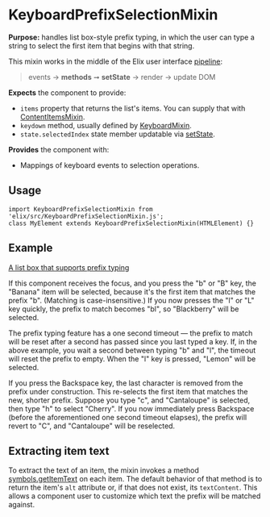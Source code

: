 # KeyboardPrefixSelectionMixin

**Purpose:** handles list box-style prefix typing, in which the user can type a string to select the first item that begins with that string.

This mixin works in the middle of the Elix user interface [pipeline](pipeline):

> events → **methods** ➞ **setState** → render → update DOM

**Expects** the component to provide:
* `items` property that returns the list's items. You can supply that with [ContentItemsMixin](ContentItemsMixin).
* `keydown` method, usually defined by [KeyboardMixin](KeyboardMixin).
* `state.selectedIndex` state member updatable via [setState](ReactiveMixin#setState).

**Provides** the component with:
* Mappings of keyboard events to selection operations.


## Usage

    import KeyboardPrefixSelectionMixin from 'elix/src/KeyboardPrefixSelectionMixin.js';
    class MyElement extends KeyboardPrefixSelectionMixin(HTMLElement) {}


## Example

[A list box that supports prefix typing](/demos/listBox.html)

If this component receives the focus, and you press the "b" or "B" key, the "Banana" item will be selected, because it's the first item that matches the prefix "b". (Matching is case-insensitive.) If you now presses the "l" or "L" key quickly, the prefix to match becomes "bl", so "Blackberry" will be selected.

The prefix typing feature has a one second timeout — the prefix to match will be reset after a second has passed since you last typed a key. If, in the above example, you wait a second between typing "b" and
"l", the timeout will reset the prefix to empty. When the "l" key is pressed, "Lemon" will be selected.

If you press the Backspace key, the last character is removed from the prefix under construction. This re-selects the first item that matches the new, shorter prefix. Suppose you type "c", and "Cantaloupe" is selected, then type "h" to select "Cherry". If you now immediately press Backspace (before the aforementioned one second timeout elapses), the prefix will revert to "C", and "Cantaloupe" will be reselected.


## Extracting item text

To extract the text of an item, the mixin invokes a method [symbols.getItemText](symbols#getItemText) on each item. The default behavior of that method is to return the item's `alt` attribute or, if that does not exist, its `textContent`. This allows a component user to customize which text the prefix will be matched against.
